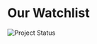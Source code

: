 # Our Watchlist

![Project Status](https://img.shields.io/badge/Project%20Status-Ongoing-orange?style=for-the-badge&logo=github)
